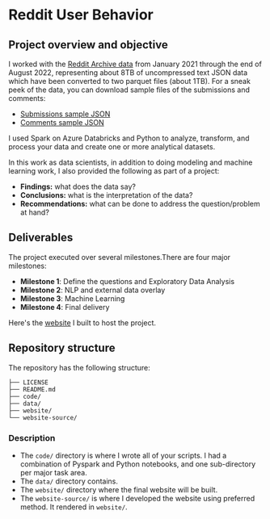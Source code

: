 # Reddit User Behavior

## Project overview and objective

I worked with the [Reddit Archive data](https://files.pushshift.io/reddit/) from January 2021 through the end of August 2022, representing about 8TB of uncompressed text JSON data which have been converted to two parquet files (about 1TB). For a sneak peek of the data, you can download sample files of the submissions and comments:

* [Submissions sample JSON](https://files.pushshift.io/reddit/submissions/sample.json)
* [Comments sample JSON](https://files.pushshift.io/reddit/comments/sample_data.json)

I used Spark on Azure Databricks and Python to analyze, transform, and process your data and create one or more analytical datasets.

In this work as data scientists, in addition to doing modeling and machine learning work, I also provided the following as part of a project:

* **Findings:** what does the data say?
* **Conclusions:** what is the interpretation of the data?
* **Recommendations:** what can be done to address the question/problem at hand?


## Deliverables

The project executed over several milestones.There are four major milestones:

* **Milestone 1**: Define the questions and Exploratory Data Analysis
* **Milestone 2**: NLP and external data overlay
* **Milestone 3**: Machine Learning
* **Milestone 4**: Final delivery

Here's the [website](https://wenxuantang.github.io/Reddit-User-Behavior/) I built to host the project.


## Repository structure

 The repository has the following structure:

```.
├── LICENSE
├── README.md
├── code/
├── data/
├── website/
└── website-source/
```
### Description

* The `code/` directory is where I wrote all of your scripts. I had a combination of Pyspark and Python notebooks, and one sub-directory per major task area. 
* The `data/` directory contains.
* The `website/` directory where the final website will be built. 
* The `website-source/` is where I developed the website using preferred method. It rendered in `website/`.
